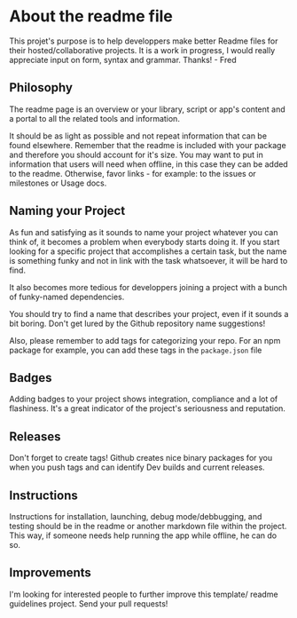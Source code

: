 # About the readme file

This projet's purpose is to help developpers make better Readme files for their hosted/collaborative projects.
It is a work in progress, I would really appreciate input on form, syntax and grammar. Thanks! - Fred

## Philosophy

The readme page is an overview or your library, script or app's content and a portal to all the related tools and information.

It should be as light as possible and not repeat information that can be found elsewhere. 
Remember that the readme is included with your package and therefore you should account for it's size. 
You may want to put in information that users will need when offline, in this case they can be added to the readme. Otherwise, favor links - for example: to the issues or milestones or Usage docs.

## Naming your Project

As fun and satisfying as it sounds to name your project whatever you can think of, it becomes a problem when everybody starts doing it. 
If you start looking for a specific project that accomplishes a certain task, but the name is something funky and not in link with the task whatsoever, it will be hard to find.

It also becomes more tedious for developpers joining a project with a bunch of funky-named dependencies. 

You should try to find a name that describes your project, even if it sounds a bit boring. Don't get lured by the Github repository name suggestions!

Also, please remember to add tags for categorizing your repo. For an npm package for example, you can add these tags in the `package.json` file

## Badges

Adding badges to your project shows integration, compliance and a lot of flashiness. It's a great indicator of the project's seriousness and reputation.

## Releases

Don't forget to create tags! Github creates nice binary packages for you when you push tags and can identify Dev builds and current releases.

## Instructions

Instructions for installation, launching, debug mode/debbugging, and testing should be in the readme or another markdown file within the project.
This way, if someone needs help running the app while offline, he can do so.

## Improvements

I'm looking for interested people to further improve this template/ readme guidelines project.
Send your pull requests!
